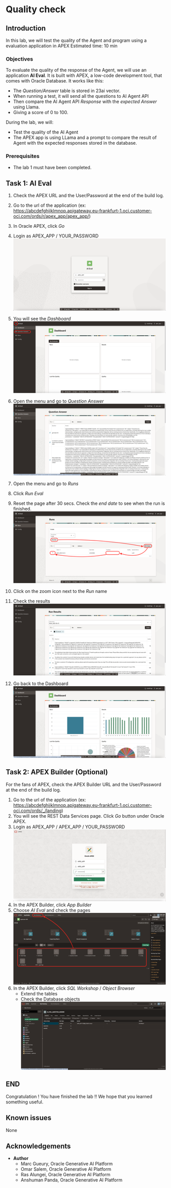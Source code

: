 # Quality check

## Introduction
In this lab, we will test the quality of the Agent and program using a evaluation application in APEX
Estimated time: 10 min

### Objectives

To evaluate the quality of the response of the Agent, we will use an application **AI Eval**. It is built with APEX, a low-code development tool, that comes with Oracle Database. It works like this:
- The *Question/Answer* table is stored in 23ai vector.
- When running a test, it will send all the questions to AI Agent API
- Then compare the AI Agent API *Response* with the *expected Answer* using Llama.
- Giving a score of 0 to 100.

During the lab, we will:
- Test the quality of the AI Agent
- The APEX app is using LLama and a prompt to compare the result of Agent with the expected responses stored in the database.

### Prerequisites
- The lab 1 must have been completed.

## Task 1: AI Eval

1. Check the APEX URL and the User/Password at the end of the build log.
    
1. Go to the url of the application (ex: https://abcdefghijklmnop.apigateway.eu-frankfurt-1.oci.customer-oci.com/ords/r/apex_app/apex_app/)
1. In Oracle APEX, click *Go*
1. Login as APEX\_APP / YOUR\_PASSWORD
    ![dashboard](images/llama-apex-login.png)    
1. You will see the *Dashboard*
    ![dashboard](images/llama-apex-dashboard.png)    
1. Open the menu and go to *Question Answer*
    ![qa](images/llama-apex-qa.png)    
1. Open the menu and go to *Runs*
1. Click *Run Eval*
1. Reset the page after 30 secs. Check the *end date* to see when the run is finished.
    ![run](images/llama-apex-run.png)    
1. Click on the zoom icon next to the *Run* name
1. Check the results
    ![results](images/llama-apex-results.png)    
1. Go back to the Dashboard
    ![dashboard](images/llama-apex-dashboard2.png)    


## Task 2: APEX Builder (Optional)

For the fans of APEX, check the APEX Builder URL and the User/Password at the end of the build log.
1. Go to the url of the application (ex: https://abcdefghijklmnop.apigateway.eu-frankfurt-1.oci.customer-oci.com/ords/_/landing)
1. You will see the REST Data Services page. Click *Go* button under Oracle APEX.
1. Login as APEX\_APP / APEX\_APP / YOUR\_PASSWORD
    ![run](images/llama-apex-builder-login.png) 
1. In the APEX Builder, click *App Builder*
1. Choose *AI Eval* and check the pages
    ![run](images/llama-apex-builder-app.png) 
1. In the APEX Builder, click *SQL Workshop* / *Object Browser*
   - Extend the tables
   - Check the Database objects
    ![run](images/llama-apex-builder-db.png) 

## END

Congratulation ! You have finished the lab !!
We hope that you learned something useful.

## Known issues

None

## Acknowledgements

- **Author**
    - Marc Gueury, Oracle Generative AI Platform
    - Omar Salem, Oracle Generative AI Platform
    - Ras Alungei, Oracle Generative AI Platform
    - Anshuman Panda, Oracle Generative AI Platform
